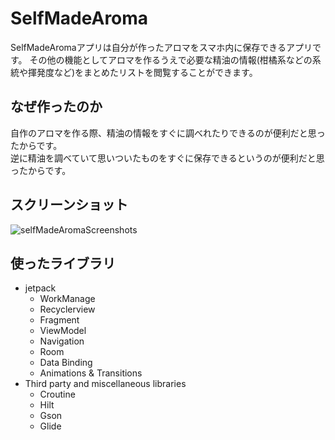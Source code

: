 # SelfMadeAroma
SelfMadeAromaアプリは自分が作ったアロマをスマホ内に保存できるアプリです。
その他の機能としてアロマを作るうえで必要な精油の情報(柑橘系などの系統や揮発度など)をまとめたリストを閲覧することができます。<br>

## なぜ作ったのか
自作のアロマを作る際、精油の情報をすぐに調べれたりできるのが便利だと思ったからです。<br>
逆に精油を調べていて思いついたものをすぐに保存できるというのが便利だと思ったからです。

## スクリーンショット
![selfMadeAromaScreenshots](https://user-images.githubusercontent.com/98923767/155232110-bc2bf331-c4be-4cd3-a1d7-85167836ca38.png)

## 使ったライブラリ
- jetpack
  - WorkManage
  - Recyclerview
  - Fragment
  - ViewModel
  - Navigation
  - Room
  - Data Binding
  - Animations & Transitions
- Third party and miscellaneous libraries
  - Croutine
  - Hilt
  - Gson
  - Glide

